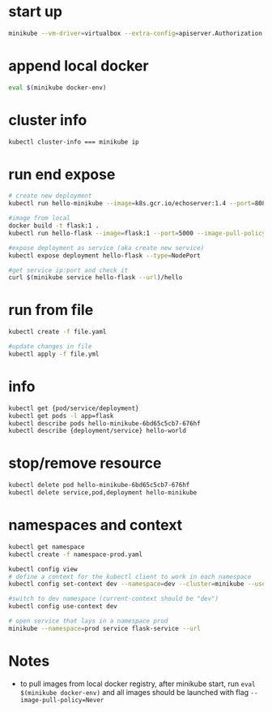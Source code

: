 # start up
```bash
minikube --vm-driver=virtualbox --extra-config=apiserver.Authorization.Mode=RBAC start
```


# append local docker
```bash
eval $(minikube docker-env)
```


# cluster info
```bash
kubectl cluster-info === minikube ip
```


# run end expose
```bash
# create new deployment
kubectl run hello-minikube --image=k8s.gcr.io/echoserver:1.4 --port=8080

#image from local
docker build -t flask:1 .
kubectl run hello-flask --image=flask:1 --port=5000 --image-pull-policy=Never

#expose deployment as service (aka create new service)
kubectl expose deployment hello-flask --type=NodePort

#get service ip:port and check it
curl $(minikube service hello-flask --url)/hello
```


# run from file
```bash
kubectl create -f file.yaml

#update changes in file
kubectl apply -f file.yml
```


# info
```bash
kubectl get {pod/service/deployment}
kubectl get pods -l app=flask
kubectl describe pods hello-minikube-6bd65c5cb7-676hf
kubectl describe {deployment/service} hello-world
```


# stop/remove resource
```bash
kubectl delete pod hello-minikube-6bd65c5cb7-676hf
kubectl delete service,pod,deployment hello-minikube
```


# namespaces and context
```bash
kubectl get namespace
kubectl create -f namespace-prod.yaml

kubectl config view
# define a context for the kubectl client to work in each namespace
kubectl config set-context dev --namespace=dev --cluster=minikube --user=minikube

#switch to dev namespace (current-context should be "dev")
kubectl config use-context dev

# open service that lays in a namespace prod
minikube --namespace=prod service flask-service --url
```

# Notes
- to pull images from local docker registry, after minikube start, run `eval $(minikube docker-env)` 
and all images should be launched with flag `--image-pull-policy=Never`
